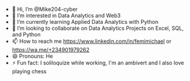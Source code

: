 - 👋 Hi, I’m @Mike204-cyber
- 👀 I’m interested in Data Analytics and Web3
- 🌱 I’m currently learning Applied Data Analytics with Python
- 💞️ I’m looking to collaborate on Data Analytics Projects on Excel, SQL, and Python
- 📫 How to reach me https://www.linkedin.com/in/femimichael or https://wa.me/+234901979262
- 😄 Pronouns: He
- ⚡ Fun fact: I soliloquize while working, I'm an ambivert and I also love playing chess

<!---
Mike204-cyber/Mike204-cyber is a ✨ special ✨ repository because its `README.md` (this file) appears on your GitHub profile.
You can click the Preview link to take a look at your changes.
--->
